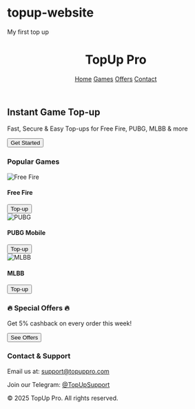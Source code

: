# topup-website
My first top up 
<!DOCTYPE html><html lang="en">
<head>
  <meta charset="UTF-8" />
  <meta name="viewport" content="width=device-width, initial-scale=1.0" />
  <title>TopUp Pro</title>
  <link href="https://cdn.jsdelivr.net/npm/tailwindcss@2.2.19/dist/tailwind.min.css" rel="stylesheet">
</head>
<body class="bg-gray-100 text-gray-800">
  <!-- Header -->
  <header class="bg-blue-600 text-white py-4 shadow">
    <div class="container mx-auto flex justify-between items-center px-4">
      <h1 class="text-xl font-bold">TopUp Pro</h1>
      <nav>
        <a href="#home" class="px-3">Home</a>
        <a href="#games" class="px-3">Games</a>
        <a href="#offers" class="px-3">Offers</a>
        <a href="#contact" class="px-3">Contact</a>
      </nav>
    </div>
  </header>  <!-- Hero Section -->  <section id="home" class="bg-blue-50 py-10 text-center">
    <h2 class="text-3xl font-bold mb-2">Instant Game Top-up</h2>
    <p class="text-gray-600">Fast, Secure & Easy Top-ups for Free Fire, PUBG, MLBB & more</p>
    <button class="mt-4 px-5 py-2 bg-blue-600 text-white rounded hover:bg-blue-700">Get Started</button>
  </section>  <!-- Games Section -->  <section id="games" class="container mx-auto py-10 px-4">
    <h3 class="text-2xl font-bold mb-6">Popular Games</h3>
    <div class="grid grid-cols-1 sm:grid-cols-2 md:grid-cols-3 gap-6">
      <div class="bg-white rounded shadow p-4 text-center">
        <img src="https://via.placeholder.com/150" alt="Free Fire" class="mx-auto mb-2">
        <h4 class="font-bold">Free Fire</h4>
        <button class="mt-2 px-4 py-1 bg-blue-500 text-white rounded">Top-up</button>
      </div>
      <div class="bg-white rounded shadow p-4 text-center">
        <img src="https://via.placeholder.com/150" alt="PUBG" class="mx-auto mb-2">
        <h4 class="font-bold">PUBG Mobile</h4>
        <button class="mt-2 px-4 py-1 bg-blue-500 text-white rounded">Top-up</button>
      </div>
      <div class="bg-white rounded shadow p-4 text-center">
        <img src="https://via.placeholder.com/150" alt="MLBB" class="mx-auto mb-2">
        <h4 class="font-bold">MLBB</h4>
        <button class="mt-2 px-4 py-1 bg-blue-500 text-white rounded">Top-up</button>
      </div>
    </div>
  </section>  <!-- Offers -->  <section id="offers" class="bg-yellow-100 py-10 px-4 text-center">
    <h3 class="text-2xl font-bold mb-4">🔥 Special Offers 🔥</h3>
    <p class="text-gray-700 mb-4">Get 5% cashback on every order this week!</p>
    <button class="px-6 py-2 bg-yellow-500 text-white rounded">See Offers</button>
  </section>  <!-- Contact Section -->  <section id="contact" class="container mx-auto py-10 px-4">
    <h3 class="text-2xl font-bold mb-4">Contact & Support</h3>
    <p>Email us at: <a href="mailto:support@topuppro.com" class="text-blue-600 underline">support@topuppro.com</a></p>
    <p>Join our Telegram: <a href="#" class="text-blue-600 underline">@TopUpSupport</a></p>
  </section>  <!-- Footer -->  <footer class="bg-gray-800 text-white text-center py-4">
    &copy; 2025 TopUp Pro. All rights reserved.
  </footer>
</body>
</html>
